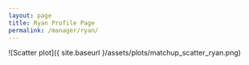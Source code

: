```yaml
---
layout: page
title: Ryan Profile Page
permalink: /manager/ryan/
---
```


![Scatter plot]({ site.baseurl }/assets/plots/matchup_scatter_ryan.png)
